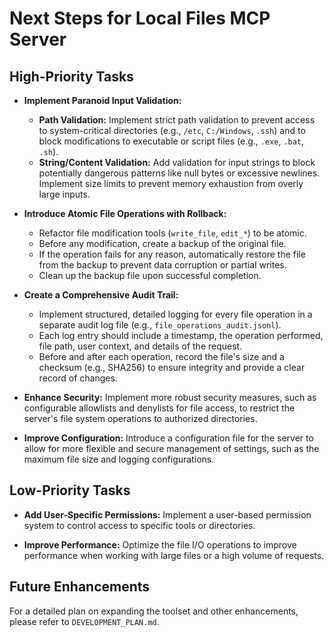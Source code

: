 # Next Steps for Local Files MCP Server

## High-Priority Tasks

- **Implement Paranoid Input Validation:**
    - **Path Validation:** Implement strict path validation to prevent access to system-critical directories (e.g., `/etc`, `C:/Windows`, `.ssh`) and to block modifications to executable or script files (e.g., `.exe`, `.bat`, `.sh`).
    - **String/Content Validation:** Add validation for input strings to block potentially dangerous patterns like null bytes or excessive newlines. Implement size limits to prevent memory exhaustion from overly large inputs.

- **Introduce Atomic File Operations with Rollback:**
    - Refactor file modification tools (`write_file`, `edit_*`) to be atomic.
    - Before any modification, create a backup of the original file.
    - If the operation fails for any reason, automatically restore the file from the backup to prevent data corruption or partial writes.
    - Clean up the backup file upon successful completion.

- **Create a Comprehensive Audit Trail:**
    - Implement structured, detailed logging for every file operation in a separate audit log file (e.g., `file_operations_audit.jsonl`).
    - Each log entry should include a timestamp, the operation performed, file path, user context, and details of the request.
    - Before and after each operation, record the file's size and a checksum (e.g., SHA256) to ensure integrity and provide a clear record of changes.

- **Enhance Security:** Implement more robust security measures, such as configurable allowlists and denylists for file access, to restrict the server's file system operations to authorized directories.

- **Improve Configuration:** Introduce a configuration file for the server to allow for more flexible and secure management of settings, such as the maximum file size and logging configurations.

## Low-Priority Tasks

- **Add User-Specific Permissions:** Implement a user-based permission system to control access to specific tools or directories.

- **Improve Performance:** Optimize the file I/O operations to improve performance when working with large files or a high volume of requests.



## Future Enhancements

For a detailed plan on expanding the toolset and other enhancements, please refer to `DEVELOPMENT_PLAN.md`.